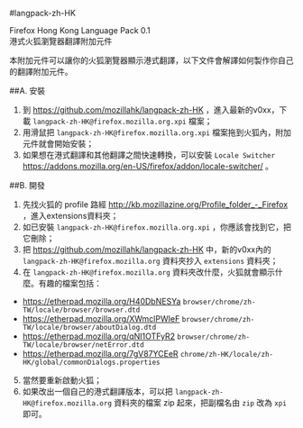 #langpack-zh-HK

Firefox Hong Kong Language Pack 0.1  
港式火狐瀏覽器翻譯附加元件

本附加元件可以讓你的火狐瀏覽器顯示港式翻譯，以下文件會解譯如何製作你自己的翻譯附加元件。

##A. 安裝
1. 到 https://github.com/mozillahk/langpack-zh-HK ，進入最新的v0xx，下載 `langpack-zh-HK@firefox.mozilla.org.xpi` 檔案；
2. 用滑鼠把 `langpack-zh-HK@firefox.mozilla.org.xpi` 檔案拖到火狐內，附加元件就會開始安裝；
3. 如果想在港式翻譯和其他翻譯之間快速轉換，可以安裝 `Locale Switcher` https://addons.mozilla.org/en-US/firefox/addon/locale-switcher/ 。

##B. 開發
1. 先找火狐的 profile 路經 http://kb.mozillazine.org/Profile_folder_-_Firefox ，進入extensions資料夾；
2. 如已安裝 `langpack-zh-HK@firefox.mozilla.org.xpi` ，你應該會找到它，把它刪除；
3. 把 https://github.com/mozillahk/langpack-zh-HK 中，新的v0xx內的 `langpack-zh-HK@firefox.mozilla.org` 資料夾抄入 `extensions` 資料夾；
4. 在 `langpack-zh-HK@firefox.mozilla.org` 資料夾改什麼，火狐就會顯示什麼。有趣的檔案包括：
 * https://etherpad.mozilla.org/H40DbNESYa  `browser/chrome/zh-TW/locale/browser/browser.dtd`
 * https://etherpad.mozilla.org/XWmclPWIeF  `browser/chrome/zh-TW/locale/browser/aboutDialog.dtd`
 * https://etherpad.mozilla.org/qNI1OTFyR2  `browser/chrome/zh-TW/locale/browser/netError.dtd`
 * https://etherpad.mozilla.org/7gV87YCEeR  `chrome/zh-HK/locale/zh-HK/global/commonDialogs.properties`
5. 當然要重新啟動火狐；
6. 如果改出一個自己的港式翻譯版本，可以把 `langpack-zh-HK@firefox.mozilla.org` 資料夾的檔案 zip 起來，把副檔名由 `zip` 改為 `xpi` 即可。
